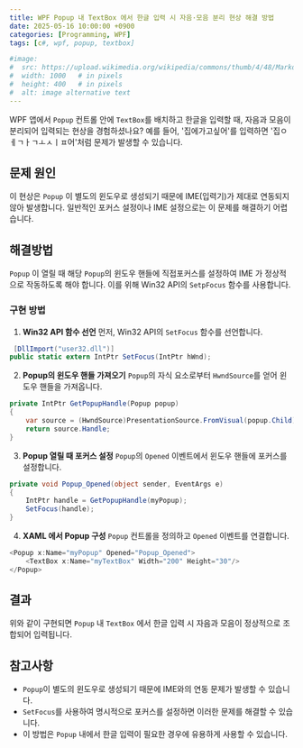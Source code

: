 ```yaml
---
title: WPF Popup 내 TextBox 에서 한글 입력 시 자음·모음 분리 현상 해결 방법
date: 2025-05-16 10:00:00 +0900
categories: [Programming, WPF]
tags: [c#, wpf, popup, textbox]

#image:
#  src: https://upload.wikimedia.org/wikipedia/commons/thumb/4/48/Markdown-mark.svg/1200px-Markdown-mark.svg.png
#  width: 1000   # in pixels
#  height: 400   # in pixels
#  alt: image alternative text
---
```


WPF 앱에서 ```Popup``` 컨트롤 안에 ```TextBox```를 배치하고 한글을 입력할 때,  자음과 모음이 분리되어 입력되는 현상을 경험하셨나요? 예를 들어, '집에가고싶어'를 입력하면 '집ㅇㅔㄱㅏㄱㅗㅅㅣㅍ어'처럼 문제가 발생할 수 있습니다.

## 문제 원인
이 현상은 ```Popup``` 이 별도의 윈도우로 생성되기 때문에 IME(입력기)가 제대로 연동되지 않아 발생합니다. 일반적인 포커스 설정이나 IME 설정으로는 이 문제를 해결하기 어렵습니다.

## 해결방법
```Popup``` 이 열릴 때 해당 ```Popup```의 윈도우 핸들에 직접포커스를 설정하여 IME 가 정상적으로 작동하도록 해야 합니다. 이를 위해 Win32 API의 ```SetpFocus``` 함수를 사용합니다.

### 구현 방법
 1. **Win32 API 함수 선언**
먼저, Win32 API의 ```SetFocus``` 함수를 선언합니다.

```cs
 [DllImport("user32.dll")]
public static extern IntPtr SetFocus(IntPtr hWnd);
```

2. **Popup의 윈도우 핸들 가져오기**
```Popup```의 자식 요소로부터 ```HwndSource```를 얻어 윈도우 핸들을 가져옵니다.

```cs
private IntPtr GetPopupHandle(Popup popup)
{
    var source = (HwndSource)PresentationSource.FromVisual(popup.Child);
    return source.Handle;
}
```

3. **Popup 열릴 때 포커스 설정**
```Popup```의 ```Opened``` 이벤트에서 윈도우 핸들에 포커스를 설정합니다.

```cs
private void Popup_Opened(object sender, EventArgs e)
{
    IntPtr handle = GetPopupHandle(myPopup);
    SetFocus(handle);
}
```

4. **XAML 에서 Popup 구성**
```Popup``` 컨트롤을 정의하고 ```Opened``` 이벤트를 연결합니다.

```cs
<Popup x:Name="myPopup" Opened="Popup_Opened">
    <TextBox x:Name="myTextBox" Width="200" Height="30"/>
</Popup>
```

## 결과
위와 같이 구현되면 ```Popup``` 내 ```TextBox``` 에서 한글 입력 시 자음과 모음이 정상적으로 조합되어 입력됩니다.

## 참고사항
- ```Popup```이 별도의 윈도우로 생성되기 때문에 IME와의 연동 문제가 발생할 수 있습니다.
- ```SetFocus```를 사용하여 명시적으로 포커스를 설정하면 이러한 문제를 해결할 수 있습니다.
- 이 방법은 ```Popup``` 내에서 한글 입력이 필요한 경우에 유용하게 사용할 수 있습니다.